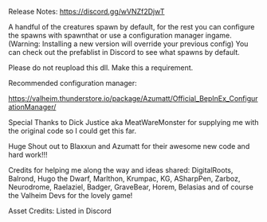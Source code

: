 Release Notes: https://discord.gg/wVNZf2DjwT

A handful of the creatures spawn by default, for the rest you can configure the spawns with spawnthat or use a configuration manager ingame. (Warning: Installing a new version will override your previous config) You can check out the prefablist in Discord to see what spawns by default.

Please do not reupload this dll. Make this a requirement.

Recommended configuration manager:

https://valheim.thunderstore.io/package/Azumatt/Official_BepInEx_ConfigurationManager/

Special Thanks to Dick Justice aka MeatWareMonster for supplying me with the original code so I could get this far.

Huge Shout out to Blaxxun and Azumatt for their awesome new code and hard work!!!

Credits for helping me along the way and ideas shared: DigitalRoots, Balrond, Hugo the Dwarf, Marlthon, Krumpac, KG, ASharpPen, Zarboz, Neurodrome, Raelaziel, Badger, GraveBear, Horem, Belasias and of course the Valheim Devs for the lovely game!

Asset Credits: Listed in Discord